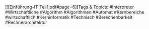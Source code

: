 
![[Einführung-IT-Teil1.pdf#page=6]]Tags & Topics:
   #Interpreter
   #Wirtschaftliche
   #Algorithm
   #Algorithmen
   #Automat
   #Kernbereiche
   #wirtschaftlich
   #Kerninformatik
   #Technisch
   #Berechenbarkeit
   #Rechnerarchitektur